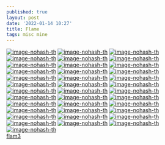 ```yaml
---
published: true
layout: post
date: '2022-01-14 10:27'
title: Flame
tags: misc mine 
---
```

[![image-nohash-th](https://i.imgur.com/GvhdnU4b.png)](https://i.imgur.com/GvhdnU4.png)
[![image-nohash-th](https://i.imgur.com/vYcumJpb.png)](https://i.imgur.com/vYcumJp.png)
[![image-nohash-th](https://i.imgur.com/fXfiUQgb.png)](https://i.imgur.com/fXfiUQg.png)
[![image-nohash-th](https://i.imgur.com/W6OJuDZb.png)](https://i.imgur.com/W6OJuDZ.png)
[![image-nohash-th](https://i.imgur.com/mhZ6zN3b.png)](https://i.imgur.com/mhZ6zN3.png)
[![image-nohash-th](https://i.imgur.com/hnTm4Fpb.png)](https://i.imgur.com/hnTm4Fp.png)
[![image-nohash-th](https://i.imgur.com/zJw06bcb.png)](https://i.imgur.com/zJw06bc.png)
[![image-nohash-th](https://i.imgur.com/ljOdLxWb.png)](https://i.imgur.com/ljOdLxW.png)
[![image-nohash-th](https://i.imgur.com/djWKMbXb.png)](https://i.imgur.com/djWKMbX.png)
[![image-nohash-th](https://i.imgur.com/vZYs9XAb.png)](https://i.imgur.com/vZYs9XA.png)
[![image-nohash-th](https://i.imgur.com/O88nsqMb.png)](https://i.imgur.com/O88nsqM.png)
[![image-nohash-th](https://i.imgur.com/hGCxzeAb.png)](https://i.imgur.com/hGCxzeA.png)
[![image-nohash-th](https://i.imgur.com/M5DeHA2b.png)](https://i.imgur.com/M5DeHA2.png)
[![image-nohash-th](https://i.imgur.com/xsHiRELb.png)](https://i.imgur.com/xsHiREL.png)
[![image-nohash-th](https://i.imgur.com/xBcnWKyb.png)](https://i.imgur.com/xBcnWKy.png)
[![image-nohash-th](https://i.imgur.com/4rk36t9b.png)](https://i.imgur.com/4rk36t9.png)
[![image-nohash-th](https://i.imgur.com/vUeJcGjb.png)](https://i.imgur.com/vUeJcGj.png)
[![image-nohash-th](https://i.imgur.com/34orjqQb.png)](https://i.imgur.com/34orjqQ.png)
[![image-nohash-th](https://i.imgur.com/NqYaa3yb.png)](https://i.imgur.com/NqYaa3y.png)
[![image-nohash-th](https://i.imgur.com/KmtYmFkb.png)](https://i.imgur.com/KmtYmFk.png)
[![image-nohash-th](https://i.imgur.com/F6wS3Bwb.png)](https://i.imgur.com/F6wS3Bw.png)
[![image-nohash-th](https://i.imgur.com/z93OZagb.png)](https://i.imgur.com/z93OZag.png)
[![image-nohash-th](https://i.imgur.com/OkjakIbb.png)](https://i.imgur.com/OkjakIb.png)
[![image-nohash-th](https://i.imgur.com/UFmEeEjb.png)](https://i.imgur.com/UFmEeEj.png)
[![image-nohash-th](https://i.imgur.com/f1FSIysb.png)](https://i.imgur.com/f1FSIys.png)
[![image-nohash-th](https://i.imgur.com/2Aqexzsb.png)](https://i.imgur.com/2Aqexzs.png)
[![image-nohash-th](https://i.imgur.com/LTVlioIb.png)](https://i.imgur.com/LTVlioI.png)
[![image-nohash-th](https://i.imgur.com/0N0y288b.png)](https://i.imgur.com/0N0y288.png)
[![image-nohash-th](https://i.imgur.com/RQtErO8b.png)](https://i.imgur.com/RQtErO8.png)
[![image-nohash-th](https://i.imgur.com/NcKIb19b.png)](https://i.imgur.com/NcKIb19.png)
[![image-nohash-th](https://i.imgur.com/hpALt1lb.png)](https://i.imgur.com/hpALt1l.png)
[![image-nohash-th](https://i.imgur.com/VMXymexb.png)](https://i.imgur.com/VMXymex.png)
[![image-nohash-th](https://i.imgur.com/GY6nNrcb.png)](https://i.imgur.com/GY6nNrc.png)
[![image-nohash-th](https://i.imgur.com/0vNe43Xb.png)](https://i.imgur.com/0vNe43X.png)
[![image-nohash-th](https://i.imgur.com/GRaTybNb.png)](https://i.imgur.com/GRaTybN.png)
[![image-nohash-th](https://i.imgur.com/FfsOwZxb.png)](https://i.imgur.com/FfsOwZx.png)
[![image-nohash-th](https://i.imgur.com/7Cstl3Rb.png)](https://i.imgur.com/7Cstl3R.png)  
[flam3](https://packages.debian.org/bullseye/flam3)